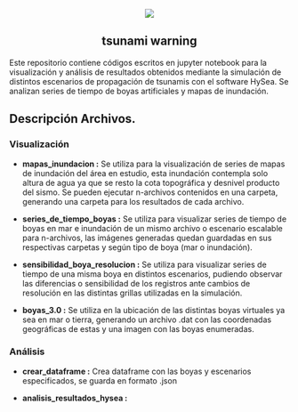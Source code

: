 <p align="center">
  <img src="https://www.lavanguardia.com/r/GODO/LV/p6/WebSite/2019/06/03/Recortada/img_mrius_20190603-104334_imagenes_lv_terceros_ola_estefania-kYzH-U462635134170IYH-992x558@LaVanguardia-Web.jpg">
</p>

<h2 align="center">tsunami warning</h2>

Este repositorio contiene códigos escritos en jupyter notebook para la visualización y análisis de resultados obtenidos mediante la simulación de distintos escenarios de propagación de tsunamis con el software HySea. Se analizan series de tiempo de boyas artificiales y mapas de inundación. 
## Descripción Archivos.

### Visualización
- **mapas_inundacion :** Se utiliza para la visualización de series de mapas de inundación del área en estudio, esta inundación contempla solo altura de agua ya que se resto la cota topográfica y desnivel producto del sismo. Se pueden ejecutar n-archivos contenidos en una carpeta, generando una carpeta para los resultados de cada archivo. 

- **series_de_tiempo_boyas :** Se utiliza para visualizar series de tiempo de boyas en mar e inundación de un mismo archivo o escenario escalable para n-archivos, las imágenes generadas quedan guardadas en sus respectivas carpetas y según tipo de boya (mar o inundación).

- **sensibilidad_boya_resolucion :** Se utiliza para visualizar series de tiempo de una misma boya en distintos escenarios, pudiendo observar las diferencias o sensibilidad de los registros ante cambios de resolución en las distintas grillas utilizadas en la simulación.

- **boyas_3.0 :** Se utiliza en la ubicación de las distintas boyas virtuales ya sea en mar o tierra, generando un archivo .dat con las coordenadas geográficas de estas y una imagen con las boyas enumeradas.

### Análisis

- **crear_dataframe :** Crea dataframe con las boyas y escenarios especificados, se guarda en formato .json

- **analisis_resultados_hysea :** 
